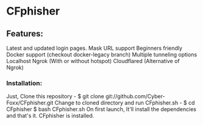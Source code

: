 # CFphisher

## Features: 

Latest and updated login pages.
Mask URL support
Beginners friendly
Docker support (checkout docker-legacy branch)
Multiple tunneling options
Localhost
Ngrok (With or without hotspot)
Cloudflared (Alternative of Ngrok)



### Installation:

Just, Clone this repository -
$ git clone git://github.com/Cyber-Foxx/CFphisher.git
Change to cloned directory and run CFphisher.sh -
$ cd CFphisher
$ bash CFphisher.sh
On first launch, It'll install the dependencies and that's it. CFphisher is installed.
